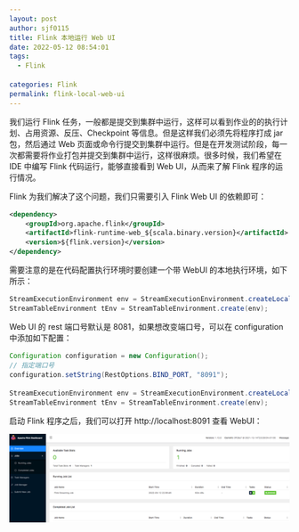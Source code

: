 ```yaml
---
layout: post
author: sjf0115
title: Flink 本地运行 Web UI
date: 2022-05-12 08:54:01
tags:
  - Flink

categories: Flink
permalink: flink-local-web-ui
---
```


我们运行 Flink 任务，一般都是提交到集群中运行，这样可以看到作业的的执行计划、占用资源、反压、Checkpoint 等信息。但是这样我们必须先将程序打成 jar 包，然后通过 Web 页面或命令行提交到集群中运行。但是在开发测试阶段，每一次都需要将作业打包并提交到集群中运行，这样很麻烦。很多时候，我们希望在 IDE 中编写 Flink 代码运行，能够直接看到 Web UI，从而来了解 Flink 程序的运行情况。

Flink 为我们解决了这个问题，我们只需要引入 Flink Web UI 的依赖即可：
```xml
<dependency>
    <groupId>org.apache.flink</groupId>
    <artifactId>flink-runtime-web_${scala.binary.version}</artifactId>
    <version>${flink.version}</version>
</dependency>
```
需要注意的是在代码配置执行环境时要创建一个带 WebUI 的本地执行环境，如下所示：
```java
StreamExecutionEnvironment env = StreamExecutionEnvironment.createLocalEnvironmentWithWebUI(new Configuration());
StreamTableEnvironment tEnv = StreamTableEnvironment.create(env);
```
Web UI 的 rest 端口号默认是 8081，如果想改变端口号，可以在 configuration 中添加如下配置：
```java
Configuration configuration = new Configuration();
// 指定端口号
configuration.setString(RestOptions.BIND_PORT, "8091");

StreamExecutionEnvironment env = StreamExecutionEnvironment.createLocalEnvironmentWithWebUI(configuration);
StreamTableEnvironment tEnv = StreamTableEnvironment.create(env);
```
启动 Flink 程序之后，我们可以打开 http://localhost:8091 查看 WebUI：

![](../../Image/Flink/flink-local-web-ui-1.png)
